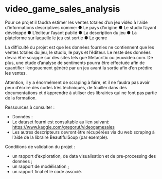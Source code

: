 # video_game_sales_analysis
Pour ce projet il faudra estimer les ventes totales d’un jeu vidéo à l’aide d’informations descriptives comme:
●	Le pays d’origine
●	Le studio l’ayant développé
●	L’éditeur l’ayant publié
●	La description du jeu
●	La plateforme sur laquelle le jeu est sortie
●	Le genre

La difficulté du projet est que les données fournies ne contiennent que les ventes totales du jeu, le studio, le pays et l’éditeur. Le reste des données devra être scrappé sur des sites tels que Metacritic ou jeuxvideo.com. De plus, une étude d’analyse de sentiments pourra être effectuée afin de quantifier l’engouement généré par un jeu avant la sortie afin d’en prédire les ventes.

Attention, il y a énormément de scraping à faire, et il ne faudra pas avoir peur d’écrire des codes très techniques, de fouiller dans des documentations et d’apprendre à utiliser des librairies qui ne font pas partie de la formation.

Ressources à consulter : 
-	Données : 
-	Le dataset fourni est consultable au lien suivant:
https://www.kaggle.com/gregorut/videogamesales
-	Les autres descripteurs devront être récupérées via du web scraping à l’aide de la libraire BeautifulSoup (par exemple).

Conditions de validation du projet : 
-	un rapport d’exploration, de data visualisation et de pre-processing des données ;
-	un rapport de modélisation ;
-	un rapport final et le code associé.
